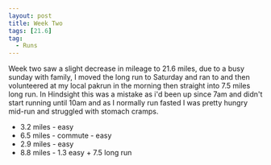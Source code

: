 ```yaml
---
layout: post
title: Week Two
tags: [21.6]
tag:
  - Runs
---
```


Week two saw a slight decrease in mileage to 21.6 miles, due to a busy sunday with family, 
I moved the long run to Saturday and ran to and then volunteered at my local pakrun in the morning then straight into 7.5 miles long run.
In Hindsight this was a mistake as i'd been up since 7am and didn't start running until 10am and as I normally run fasted I was pretty hungry mid-run and struggled with stomach cramps.

* 3.2 miles - easy
* 6.5 miles - commute - easy
* 2.9 miles - easy
* 8.8 miles - 1.3 easy + 7.5 long run
